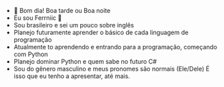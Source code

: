 - 🌙 Bom dia! Boa tarde ou Boa noite
- Eu sou Ferrniic 🍷
- Sou brasileiro e sei um pouco sobre inglês
- Planejo futuramente aprender o básico de cada linguagem de programação 
- Atualmente to aprendendo e entrando para a programação, começando com Python
- Planejo dominar Python e quem sabe no futuro C#
- Sou do gênero masculino e meus pronomes são normais (Ele/Dele)
  É isso que eu tenho a apresentar, até mais.

